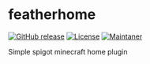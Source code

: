# featherhome
[![GitHub release](https://img.shields.io/badge/release-none%20(indev)-orange)](https://github.com/supertollesminecraftplugin/featherhome)
[![License](https://img.shields.io/badge/license-MIT-green)](https://github.com/supertollesminecraftplugin/featherhome/blob/main/LICENSE)
[![Maintaner](https://img.shields.io/badge/maintainer-DrMaxNix-blue)](https://www.drmaxnix.de)

Simple spigot minecraft home plugin
